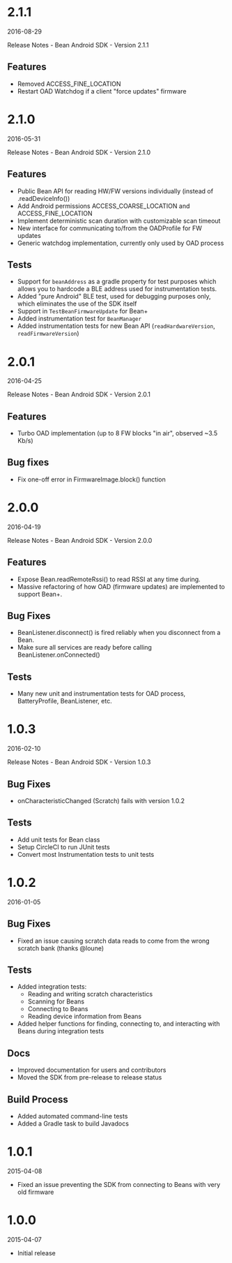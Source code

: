 # 2.1.1

2016-08-29

Release Notes - Bean Android SDK - Version 2.1.1

## Features

* Removed ACCESS_FINE_LOCATION
* Restart OAD Watchdog if a client "force updates" firmware

# 2.1.0

2016-05-31

Release Notes - Bean Android SDK - Version 2.1.0

## Features

* Public Bean API for reading HW/FW versions individually (instead of .readDeviceInfo())
* Add Android permissions ACCESS_COARSE_LOCATION and ACCESS_FINE_LOCATION
* Implement deterministic scan duration with customizable scan timeout
* New interface for communicating to/from the OADProfile for FW updates
* Generic watchdog implementation, currently only used by OAD process

## Tests

* Support for `beanAddress` as a gradle property for test purposes which allows you to hardcode a BLE address used for instrumentation tests.
* Added "pure Android" BLE test, used for debugging purposes only, which eliminates the use of the SDK itself
* Support in `TestBeanFirmwareUpdate` for Bean+
* Added instrumentation test for `BeanManager`
* Added instrumentation tests for new Bean API (`readHardwareVersion`, `readFirmwareVersion`)

# 2.0.1

2016-04-25

Release Notes - Bean Android SDK - Version 2.0.1

## Features

* Turbo OAD implementation (up to 8 FW blocks "in air", observed ~3.5 Kb/s)

## Bug fixes

* Fix one-off error in FirmwareImage.block() function

# 2.0.0

2016-04-19

Release Notes - Bean Android SDK - Version 2.0.0

## Features

* Expose Bean.readRemoteRssi() to read RSSI at any time during.
* Massive refactoring of how OAD (firmware updates) are implemented to support Bean+.

## Bug Fixes

* BeanListener.disconnect() is fired reliably when you disconnect from a Bean.
* Make sure all services are ready before calling BeanListener.onConnected()

## Tests

* Many new unit and instrumentation tests for OAD process, BatteryProfile, BeanListener, etc.

# 1.0.3

2016-02-10

Release Notes - Bean Android SDK - Version 1.0.3

## Bug Fixes

* onCharacteristicChanged (Scratch) fails with version 1.0.2

## Tests

* Add unit tests for Bean class
* Setup CircleCI to run JUnit tests
* Convert most Instrumentation tests to unit tests

# 1.0.2

2016-01-05

## Bug Fixes

* Fixed an issue causing scratch data reads to come from the wrong scratch bank (thanks @loune)

## Tests

* Added integration tests:
    * Reading and writing scratch characteristics
    * Scanning for Beans
    * Connecting to Beans
    * Reading device information from Beans
* Added helper functions for finding, connecting to, and interacting with Beans during integration tests

## Docs

* Improved documentation for users and contributors
* Moved the SDK from pre-release to release status

## Build Process

* Added automated command-line tests
* Added a Gradle task to build Javadocs

# 1.0.1

2015-04-08

* Fixed an issue preventing the SDK from connecting to Beans with very old firmware

# 1.0.0

2015-04-07

* Initial release
